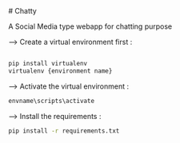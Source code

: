 <div>
# Chatty

A Social Media type webapp for chatting purpose

</div>

--> Create a virtual environment first :

```bash

pip install virtualenv
virtualenv {environment name}

```

--> Activate the virtual environment :

```bash
envname\scripts\activate

```

--> Install the requirements :

```bash
pip install -r requirements.txt

```
